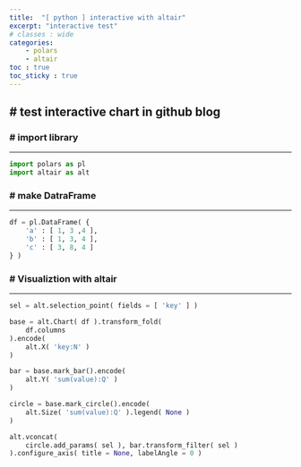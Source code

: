 ```yaml
---
title:  "[ python ] interactive with altair"
excerpt: "interactive test"
# classes : wide
categories:
    - polars
    - altair
toc : true
toc_sticky : true
---
```


## # test interactive chart in github blog
### # import library
---


```python
import polars as pl
import altair as alt
```

### # make DatraFrame
---


```python
df = pl.DataFrame( { 
    'a' : [ 1, 3 ,4 ], 
    'b' : [ 1, 3, 4 ],
    'c' : [ 3, 8, 4 ]
} )
```

### # Visualiztion with altair
___


```python
sel = alt.selection_point( fields = [ 'key' ] )

base = alt.Chart( df ).transform_fold(
    df.columns
).encode(
    alt.X( 'key:N' )
)

bar = base.mark_bar().encode(
    alt.Y( 'sum(value):Q' )
)

circle = base.mark_circle().encode(
    alt.Size( 'sum(value):Q' ).legend( None )
)

alt.vconcat(
    circle.add_params( sel ), bar.transform_filter( sel )
).configure_axis( title = None, labelAngle = 0 )
```





<style>
  #altair-viz-ccae7472e2d541949fc3ba2e1b7bde4f.vega-embed {
    width: 100%;
    display: flex;
  }

  #altair-viz-ccae7472e2d541949fc3ba2e1b7bde4f.vega-embed details,
  #altair-viz-ccae7472e2d541949fc3ba2e1b7bde4f.vega-embed details summary {
    position: relative;
  }
</style>
<div id="altair-viz-ccae7472e2d541949fc3ba2e1b7bde4f"></div>
<script type="text/javascript">
  var VEGA_DEBUG = (typeof VEGA_DEBUG == "undefined") ? {} : VEGA_DEBUG;
  (function(spec, embedOpt){
    let outputDiv = document.currentScript.previousElementSibling;
    if (outputDiv.id !== "altair-viz-ccae7472e2d541949fc3ba2e1b7bde4f") {
      outputDiv = document.getElementById("altair-viz-ccae7472e2d541949fc3ba2e1b7bde4f");
    }

    const paths = {
      "vega": "https://cdn.jsdelivr.net/npm/vega@5?noext",
      "vega-lib": "https://cdn.jsdelivr.net/npm/vega-lib?noext",
      "vega-lite": "https://cdn.jsdelivr.net/npm/vega-lite@5.20.1?noext",
      "vega-embed": "https://cdn.jsdelivr.net/npm/vega-embed@6?noext",
    };

    function maybeLoadScript(lib, version) {
      var key = `${lib.replace("-", "")}_version`;
      return (VEGA_DEBUG[key] == version) ?
        Promise.resolve(paths[lib]) :
        new Promise(function(resolve, reject) {
          var s = document.createElement('script');
          document.getElementsByTagName("head")[0].appendChild(s);
          s.async = true;
          s.onload = () => {
            VEGA_DEBUG[key] = version;
            return resolve(paths[lib]);
          };
          s.onerror = () => reject(`Error loading script: ${paths[lib]}`);
          s.src = paths[lib];
        });
    }

    function showError(err) {
      outputDiv.innerHTML = `<div class="error" style="color:red;">${err}</div>`;
      throw err;
    }

    function displayChart(vegaEmbed) {
      vegaEmbed(outputDiv, spec, embedOpt)
        .catch(err => showError(`Javascript Error: ${err.message}<br>This usually means there's a typo in your chart specification. See the javascript console for the full traceback.`));
    }

    if(typeof define === "function" && define.amd) {
      requirejs.config({paths});
      let deps = ["vega-embed"];
      require(deps, displayChart, err => showError(`Error loading script: ${err.message}`));
    } else {
      maybeLoadScript("vega", "5")
        .then(() => maybeLoadScript("vega-lite", "5.20.1"))
        .then(() => maybeLoadScript("vega-embed", "6"))
        .catch(showError)
        .then(() => displayChart(vegaEmbed));
    }
  })({"config": {"view": {"continuousWidth": 300, "continuousHeight": 300}, "axis": {"labelAngle": 0, "title": null}}, "vconcat": [{"mark": {"type": "circle"}, "encoding": {"size": {"aggregate": "sum", "field": "value", "legend": null, "type": "quantitative"}, "x": {"field": "key", "type": "nominal"}}, "name": "view_4", "transform": [{"fold": ["a", "b", "c"]}]}, {"mark": {"type": "bar"}, "encoding": {"x": {"field": "key", "type": "nominal"}, "y": {"aggregate": "sum", "field": "value", "type": "quantitative"}}, "transform": [{"fold": ["a", "b", "c"]}, {"filter": {"param": "param_4"}}]}], "data": {"name": "data-d2523f05b75addaf28cc3eb5b9d9104d"}, "params": [{"name": "param_4", "select": {"type": "point", "fields": ["key"]}, "views": ["view_4"]}], "$schema": "https://vega.github.io/schema/vega-lite/v5.20.1.json", "datasets": {"data-d2523f05b75addaf28cc3eb5b9d9104d": [{"a": 1, "b": 1, "c": 3}, {"a": 3, "b": 3, "c": 8}, {"a": 4, "b": 4, "c": 4}]}}, {"mode": "vega-lite"});
</script>




```python

```
